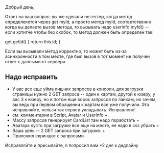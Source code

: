 Добрый день,

Ответ на ваш вопрос: вы же сделали не геттер, когда метод определеяется через get myId, а просто метод myId, соответственно когда вы делаете вызов метода, то вызывать надо userInfo.myId() -- если хотитче чтобы без скобок, то метод должен быть определен так:
 
  get getId() {
    return this.id;
  }

Если вы вызывали метод корректно, то может быть из-за асинхронности в том месте, где был вызов в тот момент не получен ответ с данными от сервера.

## Надо исправить
- У вас все еще уйма лишних запросов в консоли, для загрузки страницы нужно 2 GET запроса -- один к картам, другой к юзеру, у вас 3 к юзеру, но и потом еще ворох запросов по лайкам, но зачем, вы ведь при первом обращении к картам все уже получили. Это исправляйте, нельзя так сервер укладывать. Исправлено!
- см. комментарии в Script, Avatar и UserInfo +
- Массу запросов генерирует CardList там надо поработать +
- Аватара кусто при загрузке все еще на месте, ее надо в css убрать +
- Ваша цель -- 2 GET запроса при загрузке. +
- Приложил скриншот с запросами

Исправляйте и присылайте, я попросил вам +2 дня к дедлайну
